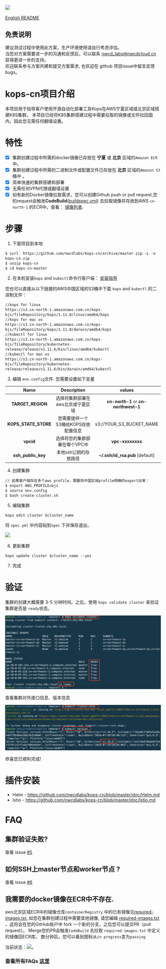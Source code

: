 ![](https://codebuild.us-west-2.amazonaws.com/badges?uuid=eyJlbmNyeXB0ZWREYXRhIjoibG51QU90bjlHekkzNlJkTHl1M3RWWi9MdVZ0YUE2TEhIMlVTUXNobzlyWEd4eklNVkk2NzJ6MS8zcy9tZCt4UVJXUU9FWTVZVlNIQlVZZVZjeEc2R1NvPSIsIml2UGFyYW1ldGVyU3BlYyI6IlhnZm9qa1lXaTEwVUloSksiLCJtYXRlcmlhbFNldFNlcmlhbCI6MX0%3D&branch=master)

[English README](./README_en.md)

## 免责说明
建议测试过程中使用此方案，生产环境使用请自行考虑评估。<br>
当您对方案需要进一步的沟通和反馈后，可以联系 nwcd_labs@nwcdcloud.cn 获得更进一步的支持。<br>
欢迎联系参与方案共建和提交方案需求, 也欢迎在 github 项目issue中留言反馈bugs。    



# kops-cn项目介绍

本项目用于指导客户使用开源自动化部署工具Kops在AWS宁夏区域或北京区域搭建K8S集群。
本项目已经将K8S集群搭建过程中需要拉取的镜像或文件拉回国内，因此您无需任何翻墙设置。



# 特性
- [x] 集群创建过程中所需的docker镜像已存放在 **宁夏** 或 **北京** 区域的`Amazon ECR`中。
- [x] 集群创建过程中所需的二进制文件或配置文件已存放在 **北京** 区域的`Amazon S3`桶中 。
- [x] 简单快速的集群搭建和部署
- [x] 无需任何VPN代理或翻墙设置
- [x] 如有新的Docker镜像拉取需求，您可以创建Github push or pull request,您的request会触发**CodeBuild**([buildspec.yml](https://github.com/nwcdlabs/kops-cn/blob/master/buildspec.yml))  去拉取镜像并存放到AWS `cn-north-1` 的ECR中。查看： [镜像列表](https://github.com/nwcdlabs/kops-cn/blob/master/mirror/required-images.txt).

# 步骤

1. 下载项目到本地
```
$ curl  https://github.com/nwcdlabs/kops-cn/archive/master.zip -L -o kops-cn.zip
$ unzip kops-cn
$ cd kops-cn-master
```

2. 在本机安装`kops` and `kubectl`命令行客户端： [安装指导](https://github.com/kubernetes/kops/blob/master/docs/install.md)

您也可以直接从以下链接的AWS中国区域的S3桶中下载 `kops` and `kubectl` 的二进制文件：

```
//kops for linux
https://s3.cn-north-1.amazonaws.com.cn/kops-bjs/fileRepository/kops/1.11.0/linux/amd64/kops
//kops for mac os
https://s3.cn-north-1.amazonaws.com.cn/kops-bjs/fileRepository/kops/1.11.0/darwin/amd64/kops
//kubectl for linux
https://s3.cn-north-1.amazonaws.com.cn/kops-bjs/fileRepository/kubernetes-release/release/v1.11.6/bin/linux/amd64/kubectl
//kubectl for mac os
https://s3.cn-north-1.amazonaws.com.cn/kops-bjs/fileRepository/kubernetes-release/release/v1.11.6/bin/darwin/amd64/kubectl
```


3. 编辑 `env.config`文件. 您需要设置如下变量


|        Name        |                    Description                     | values |
| :----------------: | :----------------------------------------------------------: | :------------------------: |
| **TARGET_REGION** | 选择将集群部署在aws北京或宁夏区域          |   **cn-north-1** or **cn-northwest-1**  |
| **KOPS_STATE_STORE** | 您需要提供一个S3桶给KOPS存放配置信息 | s3://YOUR_S3_BUCKET_NAME |
| **vpcid** | 选择将您的集群部署在哪个VPC中 | **vpc-xxxxxxxx** |
| **ssh_public_key** | 本地ssh公钥的存放路径 | **~/.ssh/id_rsa.pub** [default] |

4. 创建集群
```
// 如果客户端存在多个aws profile，需要将中国区域profile明确的export出来：
$ export AWS_PROFILE=bjs
$ source env.config
$ bash create-cluster.sh
```

5. 编辑集群
```
kops edit cluster $cluster_name
```
将 `spec.yml` 中内容贴到`spec` 下并保存退出。

![](https://user-images.githubusercontent.com/278432/47897276-084ff880-deac-11e8-92db-b2fdf10e10b4.png)

6. 更新集群
```
kops update cluster $cluster_name --yes
```

7. 完成


# 验证

集群的创建大概需要 3-5 分钟时间。之后，使用 `kops validate cluster` 来验证集群是否是 `ready`状态。

![](./images/01.png)



查看集群对外接口信息、版本信息

![](./images/02.png)



恭喜您已顺利完成!

# 插件安装
* Helm  - https://github.com/nwcdlabs/kops-cn/blob/master/doc/Helm.md
* Istio - https://github.com/nwcdlabs/kops-cn/blob/master/doc/Istio.md


# FAQ

## 集群验证失败?
查看 issue [#5](https://github.com/nwcdlabs/kops-cn/issues/5)

## 如何SSH上master节点和worker节点 ?
查看 issue [#6](https://github.com/nwcdlabs/kops-cn/issues/6)


## 我需要的docker镜像在ECR中不存在.
aws北京区域ECR中的镜像仓库`containerRegistry` 中的已有镜像见[required-images.txt](https://github.com/nwcdlabs/kops-cn/blob/master/mirror/required-images.txt), 如您在集群创建过程中需要其他镜像, 请您编辑 [required-images.txt](https://github.com/nwcdlabs/kops-cn/blob/master/mirror/required-images.txt) ，这将会在您的GitHub账户中 fork 一个新的分支，之后您可以提交PR（pull request）。 Merge您的PR会触发`CodeBuild` 去拉取 `required-images.txt` 中定义的镜像回ECR库。 数分钟后，您可以看到图标从`in progress`变为`passing`

当前状态：![](https://codebuild.us-west-2.amazonaws.com/badges?uuid=eyJlbmNyeXB0ZWREYXRhIjoibG51QU90bjlHekkzNlJkTHl1M3RWWi9MdVZ0YUE2TEhIMlVTUXNobzlyWEd4eklNVkk2NzJ6MS8zcy9tZCt4UVJXUU9FWTVZVlNIQlVZZVZjeEc2R1NvPSIsIml2UGFyYW1ldGVyU3BlYyI6IlhnZm9qa1lXaTEwVUloSksiLCJtYXRlcmlhbFNldFNlcmlhbCI6MX0%3D&branch=master)。

### 查看所有FAQs [这里](https://github.com/nwcdlabs/kops-cn/issues?utf8=%E2%9C%93&q=label%3AFAQ)
